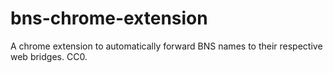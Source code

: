 # bns-chrome-extension
A chrome extension to automatically forward BNS names to their respective web bridges. CC0.
